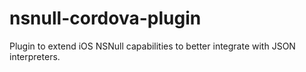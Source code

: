 # nsnull-cordova-plugin
Plugin to extend iOS NSNull capabilities to better integrate with JSON interpreters.
